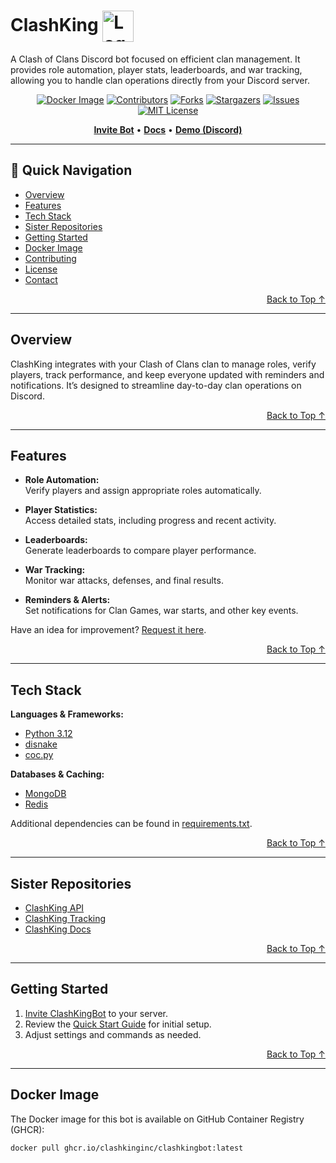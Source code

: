 # ClashKing <img src="https://avatars.githubusercontent.com/u/163577176?s=200&v=4" width="50" height="50" align="center" alt="Logo">

A Clash of Clans Discord bot focused on efficient clan management. It provides role automation, player stats, leaderboards, and war tracking, allowing you to handle clan operations directly from your Discord server.

<div align="center">
  
[![Docker Image](https://img.shields.io/badge/Docker-clashkinginc%2Fclashkingbot-blue?logo=docker&style=for-the-badge)](https://github.com/ClashKingInc/ClashKingBot/pkgs/container/clashkingbot) [![Contributors](https://img.shields.io/github/contributors/ClashKingInc/ClashKingBot?style=for-the-badge)](https://github.com/ClashKingInc/ClashKingBot/graphs/contributors)
[![Forks](https://img.shields.io/github/forks/ClashKingInc/ClashKingBot?style=for-the-badge)](https://github.com/ClashKingInc/ClashKingBot/network/members)
[![Stargazers](https://img.shields.io/github/stars/ClashKingInc/ClashKingBot?style=for-the-badge)](https://github.com/ClashKingInc/ClashKingBot/stargazers)
[![Issues](https://img.shields.io/github/issues/ClashKingInc/ClashKingBot?style=for-the-badge)](https://github.com/ClashKingInc/ClashKingBot/issues)
[![MIT License](https://img.shields.io/github/license/ClashKingInc/ClashKingBot?style=for-the-badge)](https://github.com/ClashKingInc/ClashKingBot/blob/master/LICENSE)

[**Invite Bot**](https://discord.com/application-directory/824653933347209227) • [**Docs**](https://docs.clashking.xyz) • [**Demo (Discord)**](https://discord.gg/clashking)

</div>

---

## 🚀 Quick Navigation  
- [Overview](#overview)  
- [Features](#features)  
- [Tech Stack](#tech-stack)  
- [Sister Repositories](#sister-repositories)  
- [Getting Started](#getting-started)  
- [Docker Image](#docker-image)  
- [Contributing](#contributing)  
- [License](#license)  
- [Contact](#contact)  

<p align="right"><a href="#top">Back to Top ↑</a></p>

---

## Overview

ClashKing integrates with your Clash of Clans clan to manage roles, verify players, track performance, and keep everyone updated with reminders and notifications. It’s designed to streamline day-to-day clan operations on Discord.

<p align="right"><a href="#top">Back to Top ↑</a></p>

---

## Features

- **Role Automation:**  
  Verify players and assign appropriate roles automatically.
  
- **Player Statistics:**  
  Access detailed stats, including progress and recent activity.

- **Leaderboards:**  
  Generate leaderboards to compare player performance.

- **War Tracking:**  
  Monitor war attacks, defenses, and final results.

- **Reminders & Alerts:**  
  Set notifications for Clan Games, war starts, and other key events.

Have an idea for improvement? [Request it here](https://github.com/ClashKingInc/ClashKingBot/issues).

<p align="right"><a href="#top">Back to Top ↑</a></p>

---

## Tech Stack

**Languages & Frameworks:**
- [Python 3.12](https://www.python.org/)  
- [disnake](https://docs.disnake.dev/en/stable/index.html)  
- [coc.py](https://cocpy.readthedocs.io/en/latest/)  

**Databases & Caching:**
- [MongoDB](https://motor.readthedocs.io/en/stable/tutorial-asyncio.html)  
- [Redis](https://redis.io/)

Additional dependencies can be found in [requirements.txt](https://github.com/ClashKingInc/ClashKingBot/blob/master/requirements.txt).

<p align="right"><a href="#top">Back to Top ↑</a></p>

---

## Sister Repositories

- [ClashKing API](https://github.com/ClashKingInc/ClashKingAPI)  
- [ClashKing Tracking](https://github.com/ClashKingInc/ClashKingTracking)  
- [ClashKing Docs](https://github.com/ClashKingInc/ClashKingDocs)

<p align="right"><a href="#top">Back to Top ↑</a></p>

---

## Getting Started

1. [Invite ClashKingBot](https://discord.com/application-directory/824653933347209227) to your server.
2. Review the [Quick Start Guide](https://docs.clashking.xyz/quick-start) for initial setup.
3. Adjust settings and commands as needed.

<p align="right"><a href="#top">Back to Top ↑</a></p>

---

## Docker Image

The Docker image for this bot is available on GitHub Container Registry (GHCR):

```bash
docker pull ghcr.io/clashkinginc/clashkingbot:latest